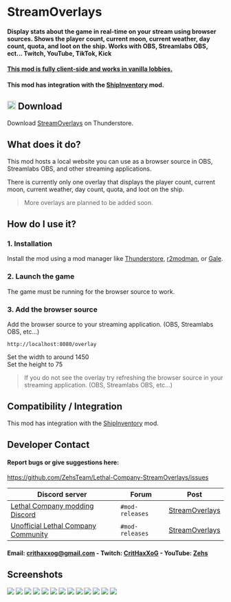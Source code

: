 # StreamOverlays
#### Display stats about the game in real-time on your stream using browser sources. Shows the player count, current moon, current weather, day count, quota, and loot on the ship. Works with OBS, Streamlabs OBS, ect... Twitch, YouTube, TikTok, Kick

#### <ins>This mod is fully client-side and works in vanilla lobbies.</ins>
#### This mod has integration with the [ShipInventory](https://thunderstore.io/c/lethal-company/p/WarperSan/ShipInventory/) mod.

## <img src="https://i.imgur.com/TpnrFSH.png" width="20px"> Download

Download [StreamOverlays](https://thunderstore.io/c/lethal-company/p/Zehs/StreamOverlays/) on Thunderstore.

## What does it do?
This mod hosts a local website you can use as a browser source in OBS, Streamlabs OBS, and other streaming applications.

There is currently only one overlay that displays the player count, current moon, current weather, day count, quota, and loot on the ship.

> More overlays are planned to be added soon.

## How do I use it?
### 1. Installation
Install the mod using a mod manager like [Thunderstore](https://www.overwolf.com/app/thunderstore-thunderstore_mod_manager), [r2modman](https://thunderstore.io/c/lethal-company/p/ebkr/r2modman/), or [Gale](https://thunderstore.io/c/lethal-company/p/Kesomannen/GaleModManager/).

### 2. Launch the game
The game must be running for the browser source to work.

### 3. Add the browser source
Add the browser source to your streaming application. (OBS, Streamlabs OBS, etc...)
```
http://localhost:8080/overlay
```
Set the width to around 1450\
Set the height to 75

> If you do not see the overlay try refreshing the browser source in your streaming application. (OBS, Streamlabs OBS, etc...)

## Compatibility / Integration
This mod has integration with the [ShipInventory](https://thunderstore.io/c/lethal-company/p/WarperSan/ShipInventory/) mod.

## Developer Contact
#### Report bugs or give suggestions here:
https://github.com/ZehsTeam/Lethal-Company-StreamOverlays/issues

| Discord server | Forum | Post |
| ----------- | ----------- | ----------- |
| [Lethal Company modding Discord](https://discord.gg/XeyYqRdRGC) | `#mod-releases` | [StreamOverlays](https://discord.com/channels/1168655651455639582/1309938877405855856) |
| [Unofficial Lethal Company Community](https://discord.gg/nYcQFEpXfU) | `#mod-releases` | [StreamOverlays](https://discord.com/channels/1169792572382773318/1309939026744053860) |

#### Email: crithaxxog@gmail.com - Twitch: [CritHaxXoG](https://www.twitch.tv/crithaxxog) - YouTube: [Zehs](https://www.youtube.com/channel/UCb4VEkc-_im0h8DKXlwmIAA)

## Screenshots
<img src="https://i.imgur.com/Twfxu0z.png">
<img src="https://i.imgur.com/MugOPwD.png">
<img src="https://i.imgur.com/80GrHQ2.png">
<img src="https://i.imgur.com/wRUpp0P.png">
<img src="https://i.imgur.com/ulibb6U.png">
<img src="https://i.imgur.com/qYbWabP.png">
<img src="https://i.imgur.com/rAjjhMP.png">
<img src="https://i.imgur.com/YgtE1PN.png">
<img src="https://i.imgur.com/vVFPtye.png">
<img src="https://i.imgur.com/8p9mwHr.png">
<img src="https://i.imgur.com/4stZ8hE.png">
<img src="https://i.imgur.com/k4JgrEQ.png">
<img src="https://i.imgur.com/yDfkJKd.png">
